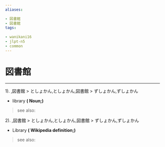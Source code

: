 ```yaml
---
aliases:
    
- 図書館
- 図書館
tags:
    
- wanikani16
- jlpt-n5
- common
---
```


# 図書館
---
1).
,図書館 > としょかん,としょかん,図書館 > ずしょかん,ずしょかん

- library
**( Noun;)**
> see also: 
            
2).
,図書館 > としょかん,としょかん,図書館 > ずしょかん,ずしょかん

- Library
**( Wikipedia definition;)**
> see also: 
            